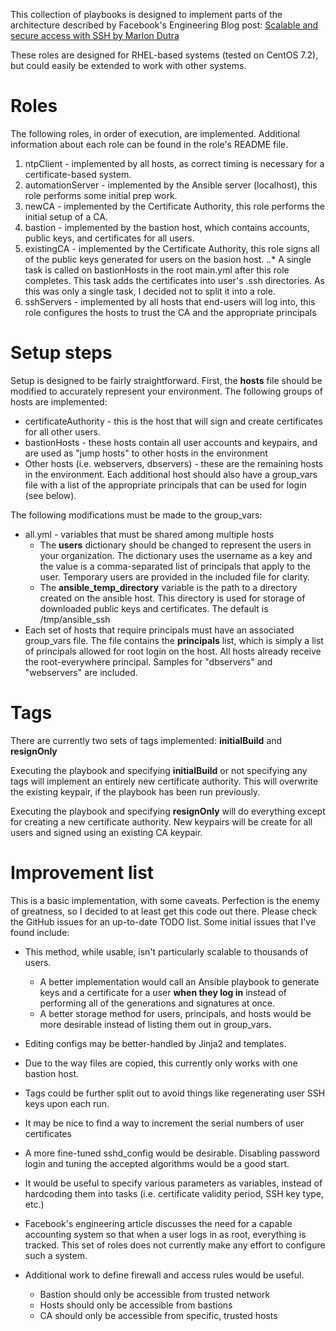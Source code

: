This collection of playbooks is designed to implement parts of the architecture described by Facebook's Engineering Blog post: [Scalable and secure access with SSH by Marlon Dutra](https://code.facebook.com/posts/365787980419535/scalable-and-secure-access-with-ssh/)

These roles are designed for RHEL-based systems (tested on CentOS 7.2), but could easily be extended to work with other systems.

# Roles

The following roles, in order of execution, are implemented. Additional information about each role can be found in the role's README file.

1. ntpClient - implemented by all hosts, as correct timing is necessary for a certificate-based system.
2. automationServer - implemented by the Ansible server (localhost), this role performs some initial prep work.
3. newCA - implemented by the Certificate Authority, this role performs the initial setup of a CA.
4. bastion - implemented by the bastion host, which contains accounts, public keys, and certificates for all users.
5. existingCA - implemented by the Certificate Authority, this role signs all of the public keys generated for users on the basion host.
..* A single task is called on bastionHosts in the root main.yml after this role completes. This task adds the certificates into user's .ssh directories. As this was only a single task, I decided not to split it into a role.
6. sshServers - implemented by all hosts that end-users will log into, this role configures the hosts to trust the CA and the appropriate principals

# Setup steps

Setup is designed to be fairly straightforward. First, the **hosts** file should be modified to accurately represent your environment. The following groups of hosts are implemented:

* certificateAuthority - this is the host that will sign and create certificates for all other users.
* bastionHosts - these hosts contain all user accounts and keypairs, and are used as "jump hosts" to other hosts in the environment
* Other hosts (i.e. webservers, dbservers) - these are the remaining hosts in the environment. Each additional host should also have a group_vars file with a list of the appropriate principals that can be used for login (see below).

The following modifications must be made to the group_vars:

* all.yml - variables that must be shared among multiple hosts
  * The **users** dictionary should be changed to represent the users in your organization. The dictionary uses the username as a key and the value is a comma-separated list of principals that apply to the user. Temporary users are provided in the included file for clarity.
  * The **ansible_temp_directory** variable is the path to a directory created on the ansible host. This directory is used for storage of downloaded public keys and certificates. The default is /tmp/ansible_ssh
* Each set of hosts that require principals must have an associated group_vars file. The file contains the **principals** list, which is simply a list of principals allowed for root login on the host. All hosts already receive the root-everywhere principal. Samples for "dbservers" and "webservers" are included.

# Tags

There are currently two sets of tags implemented: **initialBuild** and **resignOnly**

Executing the playbook and specifying **initialBuild** or not specifying any tags will implement an entirely new certificate authority. This will overwrite the existing keypair, if the playbook has been run previously.

Executing the playbook and specifying **resignOnly** will do everything except for creating a new certificate authority. New keypairs will be create for all users and signed using an existing CA keypair.

# Improvement list

This is a basic implementation, with some caveats. Perfection is the enemy of greatness, so I decided to at least get this code out there. Please check the GitHub issues for an up-to-date TODO list. Some initial issues that I've found include:

* This method, while usable, isn't particularly scalable to thousands of users.
  * A better implementation would call an Ansible playbook to generate keys and a certificate for a user **when they log in** instead of performing all of the generations and signatures at once.
  * A better storage method for users, principals, and hosts would be more desirable instead of listing them out in group_vars.

* Editing configs may be better-handled by Jinja2 and templates.

* Due to the way files are copied, this currently only works with one bastion host.

* Tags could be further split out to avoid things like regenerating user SSH keys upon each run.

* It may be nice to find a way to increment the serial numbers of user certificates

* A more fine-tuned sshd_config would be desirable. Disabling password login and tuning the accepted algorithms would be a good start.

* It would be useful to specify various parameters as variables, instead of hardcoding them into tasks (i.e. certificate validity period, SSH key type, etc.)

* Facebook's engineering article discusses the need for a capable accounting system so that when a user logs in as root, everything is tracked. This set of roles does not currently make any effort to configure such a system.

* Additional work to define firewall and access rules would be useful.
  * Bastion should only be accessible from trusted network
  * Hosts should only be accessible from bastions
  * CA should only be accessible from specific, trusted hosts
